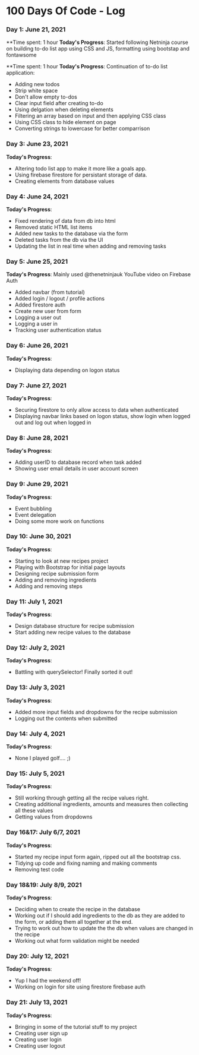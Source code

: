 # 100 Days Of Code - Log

### Day 1: June 21, 2021 

**Time spent: 1 hour
**Today's Progress**: Started following Netninja course on building to-do list app using CSS and JS, formatting using bootstap and fontawsome 


**Time spent: 1 hour
**Today's Progress**: 
Continuation of to-do list application:

- Adding new todos
- Strip white space
- Don't allow empty to-dos
- Clear input field after creating to-do
- Using delgation when deleting elements
- Filtering an array based on input and then applying CSS class
- Using CSS class to hide element on page
- Converting strings to lowercase for better comparrison

### Day 3: June 23, 2021 
**Today's Progress**: 
- Altering todo list app to make it more like a goals app.
- Using firebase firestore for persistant storage of data.
- Creating elements from database values 

### Day 4: June 24, 2021 
**Today's Progress**: 
- Fixed rendering of data from db into html 
- Removed static HTML list items
- Added new tasks to the database via the form
- Deleted tasks from the db via the UI
- Updating the list in real time when adding and removing tasks

### Day 5: June 25, 2021 
**Today's Progress**: 
Mainly used @thenetninjauk YouTube video on Firebase Auth
- Added navbar (from tutorial)
- Added login / logout / profile actions
- Added firestore auth
- Create new user from form
- Logging a user out
- Logging a user in
- Tracking user authentication status

### Day 6: June 26, 2021 
**Today's Progress**: 
- Displaying data depending on logon status

### Day 7: June 27, 2021 
**Today's Progress**: 
- Securing firestore to only allow access to data when authenticated
- Displaying navbar links based on logon status, show login when logged out and log out when logged in

### Day 8: June 28, 2021 
**Today's Progress**: 
- Adding userID to database record when task added
- Showing user email details in user account screen

### Day 9: June 29, 2021 
**Today's Progress**: 
- Event bubbling 
- Event delegation 
- Doing some more work on functions 

### Day 10: June 30, 2021 
**Today's Progress**: 
- Starting to look at new recipes project
- Playing with Bootstrap for initial page layouts
- Designing recipe submission form
- Adding and removing ingredients
- Adding and removing steps 

### Day 11: July 1, 2021 
**Today's Progress**: 
- Design database structure for recipe submission
- Start adding new recipe values to the database

### Day 12: July 2, 2021 
**Today's Progress**: 
- Battling with querySelector! Finally sorted it out!

### Day 13: July 3, 2021 
**Today's Progress**: 
- Added more input fields and dropdowns for the recipe submission
- Logging out the contents when submitted

### Day 14: July 4, 2021 
**Today's Progress**: 
- None I played golf.... ;)

### Day 15: July 5, 2021 
**Today's Progress**: 
- Still working through getting all the recipe values right. 
- Creating additional ingredients, amounts and measures then collecting all these values
- Getting values from dropdowns 

### Day 16&17: July 6/7, 2021 
**Today's Progress**: 
- Started my recipe input form again, ripped out all the bootstrap css. 
- Tidying up code and fixing naming and making comments 
- Removing test code

### Day 18&19: July 8/9, 2021 
**Today's Progress**: 
- Deciding when to create the recipe in the database
- Working out if I should add ingredients to the db as they are added to the form, or adding them all together at the end.
- Trying to work out how to update the the db when values are changed in the recipe
- Working out what form validation might be needed

### Day 20: July 12, 2021 
**Today's Progress**: 
- Yup I had the weekend off! 
- Working on login for site using firestore firebase auth

### Day 21: July 13, 2021 
**Today's Progress**: 
- Bringing in some of the tutorial stuff to my project 
- Creating user sign up 
- Creating user login
- Creating user logout